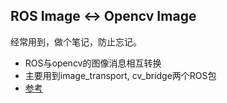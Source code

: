 ## ROS Image <-> Opencv Image

经常用到，做个笔记，防止忘记。

* ROS与opencv的图像消息相互转换
* 主要用到image_transport, cv_bridge两个ROS包
*  [参考](https://blog.csdn.net/github_30605157/article/details/50990493)